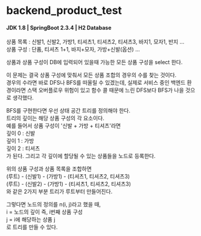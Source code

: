 # backend_product_test  
#### JDK 1.8 | SpringBoot 2.3.4 | H2 Database  
상품 목록 : 신발1, 신발2, 가방1, 티셔츠1, 티셔츠2, 티셔츠3, 바지1, 모자1, 반지 ...  
상품 구성 : 단품, 티셔츠 1+1, 바지+모자, 가방+신발(옵션) ...  
  
상품과 상품 구성이 DB에 입력되어 있을때 가능한 모든 상품 구성을 select 한다.  
  
이 문제는 결국 상품 구성에 맞춰서 모든 상품 조합의 경우의 수를 찾는 것이다.  
경우의 수라면 바로 DFS나 BFS를 떠올릴 수 있겠는데, 실제로 서비스 중인 백엔드 환경이라면 스택 오버플로우 위험이 있고 함수 콜 때문에 느린 DFS보다 BFS가 나을 것으로 생각했다.  
  
BFS를 구현한다면 우선 상태 공간 트리를 정의해야 한다.  
트리의 깊이는 해당 상품 구성의 각 요소이다.  
예를 들어서 상품 구성이 '신발 + 가방 + 티셔츠'라면  
깊이 0 : 신발  
깊이 1 : 가방  
깊이 2 : 티셔츠  
가 된다.
그리고 각 깊이에 할당될 수 있는 상품들을 노드로 등록한다.  
  
위의 상품 구성과 상품 목록을 조합하면  
(루트) - (신발1) - (가방1) - (티셔츠1, 티셔츠2, 티셔츠3)  
(루트) - (신발2) - (가방1) - (티셔츠1, 티셔츠2, 티셔츠3)  
와 같은 2가지 부분 트리가 루트부터 만들어진다.  
  
그렇다면 노드의 정의를 n(i, j)라고 했을 때,  
i = 노드의 깊이 즉, i번째 상품 구성  
j = i에 해당하는 상품 j  
로 트리를 만들 수 있다.
